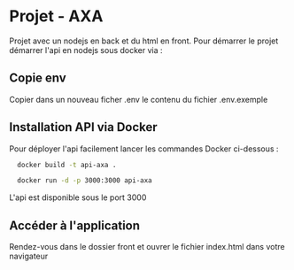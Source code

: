 
# Projet - AXA

Projet avec un nodejs en back et du html en front. Pour démarrer le projet
démarrer l'api en nodejs sous docker via :



## Copie env

Copier dans un nouveau ficher .env le contenu du fichier .env.exemple
## Installation API via Docker

Pour déployer l'api facilement lancer les commandes Docker ci-dessous :

```bash
  docker build -t api-axa .
```
```bash
  docker run -d -p 3000:3000 api-axa
```
L'api est disponible sous le port 3000


## Accéder à l'application

Rendez-vous dans le dossier front et ouvrer le fichier index.html dans votre navigateur
